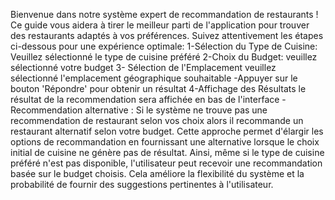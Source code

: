 Bienvenue dans notre système expert de recommandation de restaurants ! Ce guide vous aidera à tirer le meilleur parti de l'application pour trouver des restaurants adaptés à vos préférences. Suivez attentivement les étapes ci-dessous pour une expérience optimale:
1-Sélection du Type de Cuisine:
Veuillez sélectionné le type de cuisine préféré 
2-Choix du Budget:
veuillez sélectionné votre budget 
3- Sélection de l'Emplacement
veuillez sélectionné l'emplacement géographique souhaitable 
-Appuyer sur le bouton 'Répondre' pour obtenir un résultat
4-Affichage des Résultats
le résultat de la recommendation sera affichée en bas de l'interface
-Recommendation alternative :
Si le système ne trouve pas une recommendation de restaurant selon vos choix alors il recommande un restaurant alternatif selon votre budget.
Cette approche permet d'élargir les options de recommandation en fournissant une alternative lorsque le choix initial de cuisine ne génère pas de résultat. Ainsi, même si le type de cuisine préféré n'est pas disponible, l'utilisateur peut recevoir une recommandation basée sur le budget choisis. Cela améliore la flexibilité du système et la probabilité de fournir des suggestions pertinentes à l'utilisateur.


